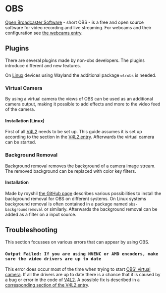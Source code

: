 # OBS

[Open Broadcaster Software](https://obsproject.com) - short OBS - is a free
and open source software for video recording and live streaming.
For webcams and their configuration see [the webcams entry](/wiki/webcams.md#configure-the-webcam).

## Plugins

There are several plugins made by non-obs developers.
The plugins introduce different and new features.

On [Linux](/wiki/linux.md) devices using Wayland the additional package `wlrobs` is needed.

### Virtual Camera

By using a virtual camera the views of OBS can be used as an additional camera
output, making it possible to add effects and more to the video feed of the
camera.

#### Installation (Linux)

First of all [V4L2](./linux/v4l2.md) needs to be set up.
This guide assumes it is set up according to the section in the
[V4L2 entry](./linux/v4l2.md#v4l2loopback).
Afterwards the virtual camera can be started.

### Background Removal

Background removal removes the background of a camera image stream.
The removed background can be replaced with color key filters.

#### Installation

Made by royshil [the GitHub page](https://github.com/royshil/obs-backgroundremoval#linux) describes
various possibilities to install the background removal for OBS on different systems.
On Linux systems background removal is often contained in a package named `obs-backgroundremoval`
or similarly.
Afterwards the background removal can be added as a filter on a input source.

## Troubleshooting

This section focusses on various errors that can appear by using OBS.

### `Output Failed: If you are using NVENC or AMD encoders, make sure the video drivers are up to date`

This error does occur most of the time when trying to start
[OBS' virtual camera](/wiki/obs.md#virtual-camera).
If all the drivers are up to date there is a chance that it is caused by a bug or error in the code
of [V4L2](/wiki/linux/v4l2.md).
A possible fix is described in a 
[corresponding section of the V4L2 entry](/wiki/linux/v4l2.md#failed-to-start-streaming-on-devvideo2-invalid-argument).
